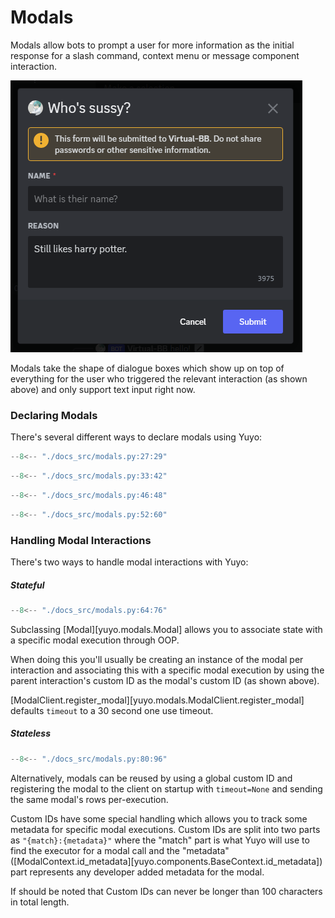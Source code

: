 # Modals

Modals allow bots to prompt a user for more information as the initial response
for a slash command, context menu or message component interaction.

![modal example](./images/modal_example.png)

Modals take the shape of dialogue boxes which show up on top of everything for
the user who triggered the relevant interaction (as shown above) and only
support text input right now.

### Declaring Modals

There's several different ways to declare modals using Yuyo:

```py
--8<-- "./docs_src/modals.py:27:29"
```

```py
--8<-- "./docs_src/modals.py:33:42"
```

```py
--8<-- "./docs_src/modals.py:46:48"
```

```py
--8<-- "./docs_src/modals.py:52:60"
```

### Handling Modal Interactions

There's two ways to handle modal interactions with Yuyo:

##### Stateful

```py
--8<-- "./docs_src/modals.py:64:76"
```

Subclassing [Modal][yuyo.modals.Modal] allows you to associate state with a
specific modal execution through OOP.

When doing this you'll usually be creating an instance of the modal per
interaction and associating this with a specific modal execution by using
the parent interaction's custom ID as the modal's custom ID (as shown above).

[ModalClient.register_modal][yuyo.modals.ModalClient.register_modal] defaults
`timeout` to a 30 second one use timeout.

##### Stateless

```py
--8<-- "./docs_src/modals.py:80:96"
```

Alternatively, modals can be reused by using a global custom ID and registering the
modal to the client on startup with `timeout=None` and sending the same modal's
rows per-execution.

Custom IDs have some special handling which allows you to track some metadata
for specific modal executions. Custom IDs are split into two parts as
`"{match}:{metadata}"` where the "match" part is what Yuyo will use to find the
executor for a modal call and the "metadata"
([ModalContext.id_metadata][yuyo.components.BaseContext.id_metadata]) part
represents any developer added metadata for the modal.

If should be noted that Custom IDs can never be longer than 100 characters in
total length.
